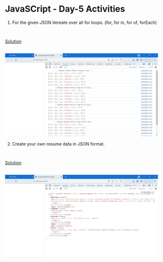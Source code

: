 
# JavaSCript - Day-5 Activities

1. For the given JSON itereate over all for loops. (for, for in, for of, forEach)
<br>

[Solution](https://github.com/manoharsena/DAY-5/blob/main/loopJSON.js)
<br><br>

![LoopJson_output](<LoopJSON Output.JPG>)

2. Create your own resume data in JSON format.
<br>

[Solution](https://github.com/manoharsena/DAY-5/blob/main/ResumeJSON.js)
<br><br>

![ResumeJSON_output](<ResumeJSON Output.JPG>)